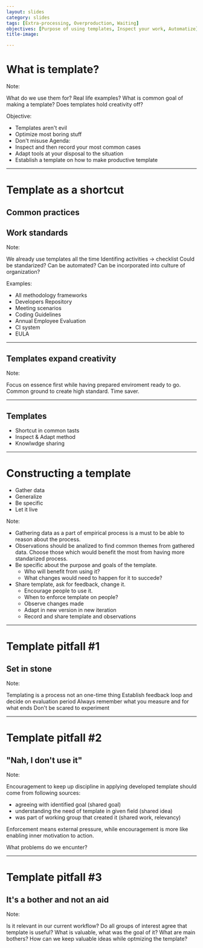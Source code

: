 ```yaml
---
layout: slides
category: slides
tags: [Extra-processing, Overproduction, Waiting]
objectives: [Purpose of using templates, Inspect your work, Automatize]
title-image:

---
```


# What is template?

Note: 

What do we use them for? Real life examples?
What is common goal of making a template?
Does templates hold creativity off?

Objective:
* Templates aren't evil
* Optimize most boring stuff
* Don't misuse
Agenda:
* Inspect and then record your most common cases
* Adapt tools at your disposal to the situation
* Establish a template on how to make productive template

---

# Template as a shortcut

## Common practices

## Work standards

Note: 

We already use templates all the time
Identifing activities -> checklist
Could be standarized?
Can be automated? Can be incorporated into culture of organization?

Examples:
* All methodology frameworks
* Developers Repository
* Meeting scenarios
* Coding Guidelines
* Annual Employee Evaluation
* CI system
* EULA



---

## Templates expand creativity

Note: 

Focus on essence first while having prepared enviroment ready to go.
Common ground to create high standard.
Time saver.



---

## Templates

* Shortcut in common tasts
* Inspect & Adapt method
* Knowlwdge sharing

---

# Constructing a template

* Gather data
* Generalize
* Be specific
* Let it live

Note: 

* Gathering data as a part of empirical process is a must to be able to reason about the process.
* Observations should be analized to find common themes from gathered data. Choose those which would benefit the most from having more standarized process.
* Be specific about the purpose and goals of the template. 
  * Who will benefit from using it?
  * What changes would need to happen for it to succede?
* Share template, ask for feedback, change it. 
  * Encourage people to use it. 
  * When to enforce template on people?
  * Observe changes made
  * Adapt in new version in new iteration
  * Record and share template and observations

---

# Template pitfall #1

## Set in stone

Note:  

Templating is a process not an one-time thing
Establish feedback loop and decide on evaluation period
Always remember what you measure and for what ends
Don't be scared to experiment

---

# Template pitfall #2

## "Nah, I don't use it"

Note:  

Encouragement to keep up discipline in applying developed template should come from following sources:

* agreeing with identified goal (shared goal)
* understanding the need of template in given field (shared idea)
* was part of working group that created it (shared work, relevancy)

Enforcement means external pressure, while encouragement is more like enabling inner motivation to action.

What problems do we encunter?

---

# Template pitfall #3

## It's a bother and not an aid

Note: 

Is it relevant in our current workflow?
Do all groups of interest agree that template is useful?
What is valuable, what was the goal of it? What are main bothers?
How can we keep valuable ideas while optmizing the template?
